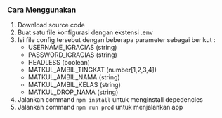 ### Cara Menggunakan

1. Download source code
2. Buat satu file konfigurasi dengan ekstensi .env
3. Isi file config tersebut dengan beberapa parameter sebagai berikut :
   - USERNAME_IGRACIAS (string)
   - PASSWORD_IGRACIAS (string)
   - HEADLESS (boolean)
   - MATKUL_AMBIL_TINGKAT (number[1,2,3,4])
   - MATKUL_AMBIL_NAMA (string)
   - MATKUL_AMBIL_KELAS (string)
   - MATKUL_DROP_NAMA (string)
4. Jalankan command `npm install` untuk menginstall depedencies
5. Jalankan command `npm run prod` untuk menjalankan app
